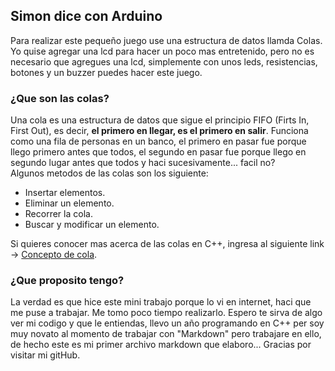 ## Simon dice con Arduino
Para realizar este pequeño juego use una estructura de datos llamda Colas.  
Yo quise agregar una lcd para hacer un poco mas entretenido, pero no es necesario que agregues una lcd, simplemente con unos leds, resistencias, botones y un buzzer puedes hacer este juego.
### ¿Que son las colas?
Una cola es una estructura de datos que sigue el principio FIFO (Firts In, First Out), es decir, **el primero en llegar, es el primero en salir**. Funciona como una fila de personas en un banco, el primero en pasar fue porque llego primero antes que todos, el segundo en pasar fue porque llego en segundo lugar antes que todos y haci sucesivamente... facil no?  
Algunos metodos de las colas son los siguiente:
- Insertar elementos.
- Eliminar un elemento.
- Recorrer la cola.
- Buscar y modificar un elemento.
  
Si quieres conocer mas acerca de las colas en C++, ingresa al siguiente link -> [Concepto de cola](https://www.youtube.com/watch?v=5CClpYQTGUI&list=PLWtYZ2ejMVJlUu1rEHLC0i_oibctkl0Vh&index=100).  

### ¿Que proposito tengo?
La verdad es que hice este mini trabajo porque lo vi en internet, haci que me puse a trabajar. Me tomo poco tiempo realizarlo. Espero te sirva de algo ver mi codigo y que le entiendas, llevo un año programando en C++ per soy muy novato al momento de trabajar con "Markdown" pero trabajare en ello, de hecho este es mi primer archivo markdown que elaboro... Gracias por visitar mi gitHub.
